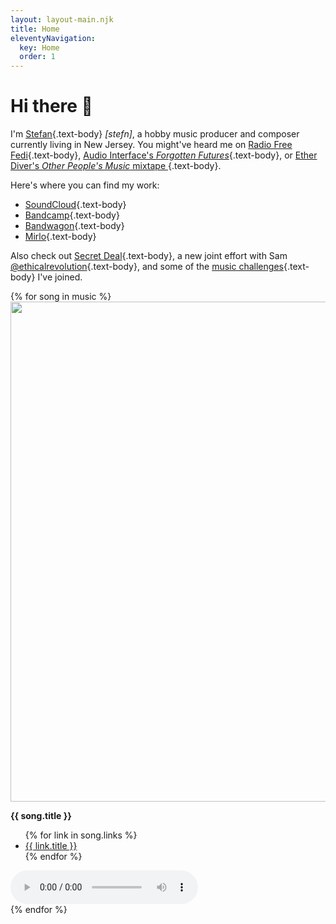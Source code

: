 ```yaml
---
layout: layout-main.njk
title: Home
eleventyNavigation:
  key: Home
  order: 1
---
```


<div class="container my-3">

<h1 class="mb-5 text-body">Hi there 👋</h1>

I'm [Stefan](https://stefanbohacek.com/){.text-body} *[stefn]*, a hobby music producer and composer currently living in New Jersey. You might've heard me on [Radio Free Fedi](https://radiofreefedi.net/){.text-body}, [Audio Interface's *Forgotten Futures*](https://www.audiointerface.org/shows/forgotten-futures/20241201/){.text-body}, or [Ether Diver's *Other People's Music* mixtape ](https://www.etherdiver.com/2024/05/17/opm-four-flavors-of-electronic-and-one-weird-trip/){.text-body}.

Here's where you can find my work:

- [SoundCloud](https://soundcloud.com/stefanbohacek){.text-body}
- [Bandcamp](https://stefanbohacek.bandcamp.com/){.text-body}
- [Bandwagon](https://bandwagon.fm/@stefan-bohacek){.text-body}
- [Mirlo](https://mirlo.space/stefan){.text-body}

Also check out [Secret Deal](https://secretde.al/){.text-body}, a new joint effort with Sam [@ethicalrevolution](https://climatejustice.social/@ethicalrevolution){.text-body}, and some of the [music challenges](https://stefanbohacek.com/tag/music-challenges-and-contests/){.text-body} I've joined.

</div>

<div class="container-fluid my-5">
  <div class="row mt-5">
  {% for song in music %}<div class="col-12 col-md-6 col-lg-6 col-xl-3 position-relative">
    <div class="row mt-5">
      <div class="col-6">
        <a href="{{ song.links[0].url }}" class="text-body">
          <img
            loading="lazy"
            width="800"
            height="800"
            class="cover-art img-fluid w-100"
            src="/assets/covers/{{ song.id }}.png"
          {% if song.cover_art_description %}alt="{{ song.cover_art_description }}"{% else %}alt="Album cover" role="presentation"{% endif %}
          >
        </a>
      </div>
      <div class="col-6">
        <p>
          <strong>{{ song.title }}</strong>
        </p>
        <ul class="mt-3">
          {% for link in song.links %}<li>
            <a class="fs-9 text-body" href="{{ link.url }}">{{ link.title }}</a>
          </li>{% endfor %}
        </ul>
      </div>
    </div>
    <div class="position-absolutex bottom-0 mt-3">
      <audio controls class="w-100 mt-4">
        <source src="/assets/audio/{{ song.id }}.mp3" />
      </audio>
    </div>
  </div>{% endfor %}
</div>
